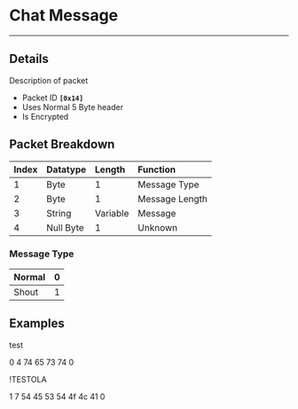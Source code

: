 # Chat Message #

---


## Details ##

Description of packet
  * Packet ID **`[0x14]`**
  * Uses Normal 5 Byte header
  * Is Encrypted

## Packet Breakdown ##
| Index | Datatype | Length | Function |
|:------|:---------|:-------|:---------|
| 1 | Byte | 1 | Message Type |
| 2 | Byte | 1 | Message Length |
| 3 | String | Variable | Message |
| 4 | Null Byte | 1 | Unknown |

### Message Type ###
| Normal | 0 |
|:-------|:--|
| Shout | 1 |

## Examples ##
test

0 4 74 65 73 74 0

!TESTOLA

1 7 54 45 53 54 4f 4c 41 0